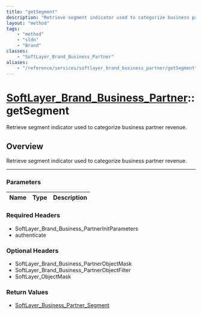 ```yaml
---
title: "getSegment"
description: "Retrieve segment indicator used to categorize business partner revenue."
layout: "method"
tags:
    - "method"
    - "sldn"
    - "Brand"
classes:
    - "SoftLayer_Brand_Business_Partner"
aliases:
    - "/reference/services/softlayer_brand_business_partner/getSegment"
---
```

# [SoftLayer_Brand_Business_Partner](/reference/services/SoftLayer_Brand_Business_Partner)::getSegment


Retrieve segment indicator used to categorize business partner revenue.


## Overview 
Retrieve segment indicator used to categorize business partner revenue.

-----

### Parameters 
|Name | Type | Description |
| --- | --- | --- |


### Required Headers
* SoftLayer_Brand_Business_PartnerInitParameters
* authenticate


### Optional Headers
* SoftLayer_Brand_Business_PartnerObjectMask
* SoftLayer_Brand_Business_PartnerObjectFilter
* SoftLayer_ObjectMask

### Return Values
* <a href='/reference/datatypes/SoftLayer_Business_Partner_Segment'>SoftLayer_Business_Partner_Segment </a>




